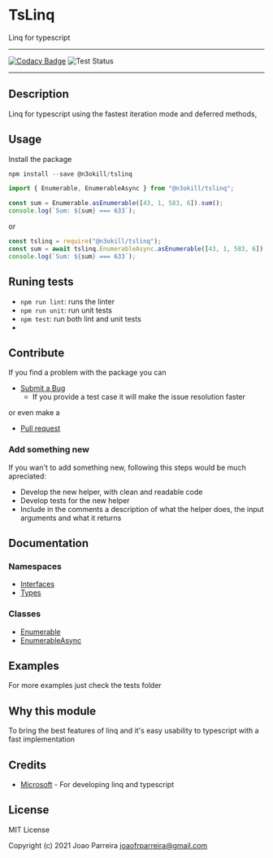 # TsLinq

Linq for typescript

---

[![Codacy Badge](https://app.codacy.com/project/badge/Grade/a724fe0f1ab1456ba159aa5e97834bf7)](https://www.codacy.com/gh/n3okill/tslinq/dashboard?utm_source=github.com&amp;utm_medium=referral&amp;utm_content=n3okill/tslinq&amp;utm_campaign=Badge_Grade) ![Test Status](https://github.com/n3okill/tslinq/actions/workflows/test.yml/badge.svg)

---

## Description

Linq for typescript using the fastest iteration mode and deferred methods,

## Usage

Install the package

```js
npm install --save @n3okill/tslinq
```

```js
import { Enumerable, EnumerableAsync } from "@n3okill/tslinq";

const sum = Enumerable.asEnumerable([43, 1, 583, 6]).sum();
console.log(`Sum: ${sum} === 633`);
```

or

```js
const tslinq = require("@n3okill/tslinq");
const sum = await tslinq.EnumerableAsync.asEnumerable([43, 1, 583, 6]).sum();
console.log(`Sum: ${sum} === 633`);


```


## Runing tests

-   `npm run lint`: runs the linter
-   `npm run unit`: run unit tests
-   `npm test`: run both lint and unit tests
-   

## Contribute

If you find a problem with the package you can

-   [Submit a Bug](https://github.com/n3okill/tslinq/issues)
    -   If you provide a test case it will make the issue resolution faster

or even make a

-   [Pull request](https://github.com/n3okill/tslinq/pulls)

### Add something new

If you wan't to add something new, following this steps would be much apreciated:

-   Develop the new helper, with clean and readable code
-   Develop tests for the new helper
-   Include in the comments a description of what the helper does, the input arguments and what it returns

## Documentation

### Namespaces

- [Interfaces](docs/interfaces.md)
- [Types](docs/types.md)

### Classes

- [Enumerable](docs/classes/enumerable.md)
- [EnumerableAsync](docs/classes/enumerableasync.md)


## Examples

For more examples just check the tests folder

## Why this module

To bring the best features of linq and it's easy usability to typescript with a fast implementation


## Credits

-   [Microsoft](http://www.microsoft.com) - For developing linq and typescript

## License

MIT License

Copyright (c) 2021 Joao Parreira [joaofrparreira@gmail.com](mailto:joaofrparreira@gmail.com)